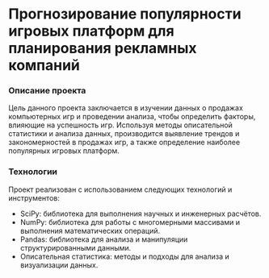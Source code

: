 # Прогнозирование популярности игровых платформ для планирования рекламных компаний
### Описание проекта
Цель данного проекта заключается в изучении данных о продажах компьютерных игр и проведении анализа, чтобы определить факторы, влияющие на успешность игр. Используя методы описательной статистики и анализа данных, производится выявление трендов и закономерностей в продажах игр, а также определение наиболее популярных игровых платформ.

### Технологии
Проект реализован с использованием следующих технологий и инструментов:

- SciPy: библиотека для выполнения научных и инженерных расчётов.
- NumPy: библиотека для работы с многомерными массивами и выполнения математических операций.
- Pandas: библиотека для анализа и манипуляции структурированными данными.
- Описательная статистика: методы и подходы для анализа и визуализации данных.
